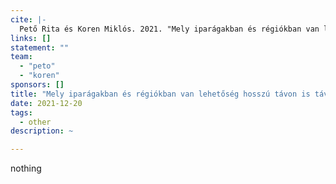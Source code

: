 ```yaml
---
cite: |-
  Pető Rita és Koren Miklós. 2021. "Mely iparágakban és régiókban van lehetőség hosszú távon is távmunkára?" Munkaerőpiaci Tükör. 2021(December), pp. 158-168.
links: []
statement: ""
team:
  - "peto"
  - "koren"
sponsors: []
title: "Mely iparágakban és régiókban van lehetőség hosszú távon is távmunkára?"
date: 2021-12-20
tags:
  - other
description: ~

---
```


nothing
